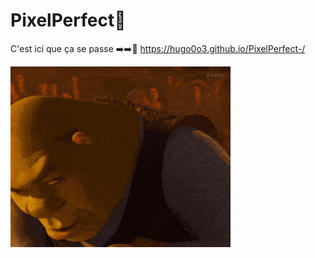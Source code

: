 # PixelPerfect🎯

C'est ici que ça se passe ➡️➡️🔗 https://hugo0o3.github.io/PixelPerfect-/

![alt text](./images/yuimetal.gif)
